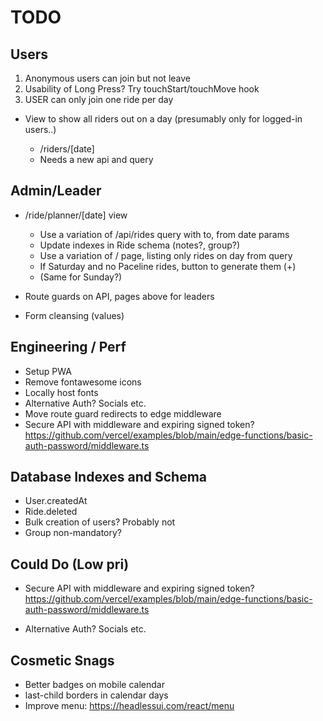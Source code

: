 # TODO

## Users

1. Anonymous users can join but not leave
2. Usability of Long Press? Try touchStart/touchMove hook
3. USER can only join one ride per day

- View to show all riders out on a day (presumably only for logged-in users..)

  - /riders/[date]
  - Needs a new api and query

## Admin/Leader

- /ride/planner/[date] view

  - Use a variation of /api/rides query with to, from date params
  - Update indexes in Ride schema (notes?, group?)
  - Use a variation of / page, listing only rides on day from query
  - If Saturday and no Paceline rides, button to generate them (+)
  - (Same for Sunday?)

- Route guards on API, pages above for leaders

- Form cleansing (values)

## Engineering / Perf

- Setup PWA
- Remove fontawesome icons
- Locally host fonts
- Alternative Auth? Socials etc.
- Move route guard redirects to edge middleware
- Secure API with middleware and expiring signed token?
  https://github.com/vercel/examples/blob/main/edge-functions/basic-auth-password/middleware.ts

## Database Indexes and Schema

- User.createdAt
- Ride.deleted
- Bulk creation of users? Probably not
- Group non-mandatory?

## Could Do (Low pri)

- Secure API with middleware and expiring signed token?
  https://github.com/vercel/examples/blob/main/edge-functions/basic-auth-password/middleware.ts

- Alternative Auth? Socials etc.

## Cosmetic Snags

- Better badges on mobile calendar
- last-child borders in calendar days
- Improve menu: https://headlessui.com/react/menu
